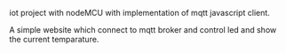 iot project with nodeMCU with implementation of mqtt javascript client.

A simple website which connect to mqtt broker and control led and show the current temparature.
